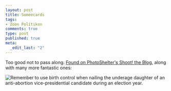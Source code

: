 ```yaml
--- 
layout: post
title: Someecards
tags: 
- Zoon Politikon
comments: true
type: post
published: true
meta: 
  _edit_last: "2"
---
```

Too good not to pass along. <a href="http://blog.photoshelter.com/2008/09/another-discovery-someecards.html">Found on PhotoShelter's Shoot! the Blog</a>, along with many more fantastic ones:

<img src="http://blog.photoshelter.com/image/soto_56.jpg" alt="Remember to use birth control when nailing the underage daughter of an anti-abortion vice-presidential candidate during an election year." />
